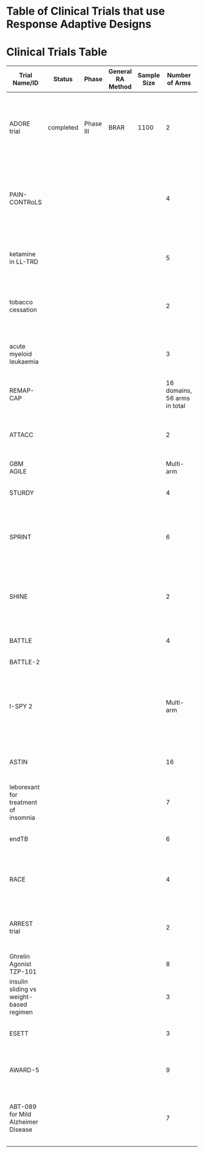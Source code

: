 # Table of Clinical Trials that use Response Adaptive Designs

# Clinical Trials Table
| Trial Name/ID                           | Status    | Phase     | General RA Method        | Sample Size                 | Number of Arms                   | Outcome                        | Condition                  | Primary Endpoint                                                                                             | DOI                                                                                                      |
|-----------------------------------------|-----------|-----------|--------------------------|-----------------------------|----------------------------------|--------------------------------|-----------------------------|----------------------------------------------------------------------------------------------------------|----------------------------------------------------------------------------------------------------------|
| ADORE trial                             |    completed        |   Phase III      |        BRAR      |   1100                           | 2                                | Binary                        | Preterm birth  | earliest preterm birth (<34 weeks) (ePTB)      | [DOI link 1](https://doi.org/10.1186/s12884-017-1244-5), [DOI link 2](https://doi.org/10.1080/10543406.2022.2148161), [DOI link 3](https://doi.org/10.1016/j.eclinm.2021.100905) |
| PAIN-CONTRoLS                           |           |           |                          |                              | 4                                |                                |                             | Combination of two endpoints: at least 50% pain reduction in Likert scale AND observed percentage of patients who quit | [DOI link 1](https://doi.org/10.1016/j.conctc.2023.101220), [DOI link 2](https://doi.org/10.1001/jamaneurol.2020.2590), [DOI link 3](https://doi.org/10.1186/s13063-016-1544-5) |
| ketamine in LL-TRD                      |           |           |                          |                              | 5                                |                                |                             | Treatment response 50% improvement on depression rating scale                                           | [DOI link 1](https://doi.org/10.1038/s41386-021-01242-9), [DOI link 2](https://doi.org/10.1016/j.conctc.2019.100432)                                              |
| tobacco cessation                       |           |           |                          |                              | 2                                | Binary                        |                             | Biochemically verified abstinence                                                                       | [DOI link 1](https://doi.org/10.1001/jamainternmed.2022.7170), [DOI link 2](https://doi.org/10.1186/s13063-017-2119-9)                                                 |
| acute myeloid leukaemia                 |           |           |                          |                              | 3                                | Binary                        |                             | Complete remission without nonhematologic grade 4 toxicity by 50 days                                   | [DOI link](https://doi.org/10.1200/jco.2003.11.016)                                                    |
| REMAP-CAP                               |           |           |                          |                              | 16 domains, 56 arms in total     | Binary                        |                             | 90-day mortality                                                                                        | [DOI link](https://doi.org/10.1513/AnnalsATS.202003-192SD)                                             |
| ATTACC                                  |           |           |                          |                              | 2                                | Ordinal Categorical           |                             | Three possible outcomes based on the worst status of each patient through day 30                        | [DOI link](https://doi.org/10.1177/1740774520943846)                                                   |
| GBM AGILE                               |           |           |                          |                              | Multi-arm                        | Binary                        |                             | Overall survival                                                                                        | [DOI link](https://doi.org/10.1158/1078-0432.CCR-17-0764)                                              |
| STURDY                                  |           |           |                          |                              | 4                                | Time-to-Event                 |                             | Time to first fall or death (whichever comes first)                                                    | [DOI link](https://doi.org/10.1016/j.cct.2018.08.004)                                                  |
| SPRINT                                  |           |           |                          |                              | 6                                |                                |                             | Change from baseline in the mean 24-hour average general pain intensity (AGPI) score                    | [DOI link](https://doi.org/10.1097/j.pain.0000000000000983)                                            |
| SHINE                                   |           |           |                          |                              | 2                                | Binary                        |                             | Number of participants with a favourable modified Rankin scale (yes/no --> dichotomised)                | [DOI link 1](https://doi.org/10.1186/s13063-015-0574-8), [DOI link 2](https://doi.org/10.1111/ijs.12045) |
| BATTLE                                  |           |           |                          |                              | 4                                |                                |                             | 8-week disease control rate (DCR)                                                                      | [DOI link](https://doi.org/10.1158/2159-8274.CD-10-0010)                                               |
| BATTLE-2                                |           |           |                          |                              |                                  |                                |                             |                                                                                                          | [DOI link](https://doi.org/10.1200/JCO.2015.66.0084)                                                   |
| I-SPY 2                                 |           |           |                          |                              | Multi-arm                        |                                |                             | Pathologic complete response (pCR)                                                                     | [DOI link 1](https://doi.org/10.1038/clpt.2009.68), [DOI link 2](https://doi.org/10.1056/NEJMoa1513749), [DOI link 3](https://doi.org/10.1056/NEJMoa1513750) |
| ASTIN                                   |           |           |                          |                              | 16                               |                                |                             | Change from baseline to day 90 on the Scandinavian Stroke Scale                                         | [DOI link](https://doi.org/10.1161/01.STR.0000092527.33910.89)                                         |
| leborexant for treatment of insomnia    |           |           |                          |                              | 7                                |                                |                             | Utility function integrating sleep efficiency and the scale (zero or >1)                               | [DOI link](https://doi.org/10.5664/jcsm.6800)                                                          |
| endTB                                   |           |           |                          |                              | 6                                | Binary                        |                             | Treatment success at 73 weeks after randomisation                                                       | [DOI link](https://doi.org/10.1177/1740774516665090)                                                   |
| RACE                                    |           |           |                          |                              | 4                                |                                |                             | Sequential organ failure assessment score at 48 hours from enrollment                                   | [DOI link](https://doi.org/10.1001/jamanetworkopen.2018.6076)                                          |
| ARREST trial                            |           |           |                          |                              | 2                                | Survival                      |                             | Number of patients who survived to hospital discharge                                                   | [DOI link 1](https://doi.org/10.1016/j.ahj.2020.07.006), [DOI link 2](https://doi.org/10.1016%2FS0140-6736(20)32338-2) |
| Ghrelin Agonist TZP-101                 |           |           |                          |                              | 8                                | Time-to-Event                 |                             | Time to first bowel movement                                                                           | [DOI link](https://doi.org/10.1007%2FDCR.0b013e3181b54166)                                             |
| insulin sliding vs weight-based regimen |           |           |                          |                              | 3                                | Continuous                    |                             | Hospital length of stay                                                                                | [DOI link](https://doi.org/10.1177%2F1740774511398368)                                                 |
| ESETT                                   |           |           |                          |                              | 3                                | Binary                        |                             | Clinical cessation of status epilepticus                                                                | [DOI link](https://doi.org/10.1111/epi.12288)                                                          |
| AWARD-5                                 |           |           |                          |                              | 9                                |                                |                             | Clinical utility index (CUI) with possible values from 0 to 6                                           | [DOI link](https://doi.org/10.1111/dom.12305)                                                          |
| ABT-089 for Mild Alzheimer Disease      |           |           |                          |                              | 7                                |                                |                             | Alzheimer’s Disease Assessment Scale, cognition subscale (ADAS-Cog) total score                         | [DOI link](https://doi.org/10.1097/WAD.0000000000000093)                                               |
